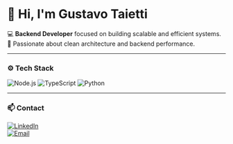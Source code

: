 # 👋 Hi, I'm Gustavo Taietti

💻 **Backend Developer** focused on building scalable and efficient systems.  
🚀 Passionate about clean architecture and backend performance.

---

### ⚙️ Tech Stack
![Node.js](https://img.shields.io/badge/Node.js-339933?style=for-the-badge&logo=nodedotjs&logoColor=white)
![TypeScript](https://img.shields.io/badge/TypeScript-3178C6?style=for-the-badge&logo=typescript&logoColor=white)
![Python](https://img.shields.io/badge/Python-3776AB?style=for-the-badge&logo=python&logoColor=white)

---

### 📫 Contact
[![LinkedIn](https://img.shields.io/badge/LinkedIn-0A66C2?style=for-the-badge&logo=linkedin&logoColor=white)](https:/www.linkedin.com/in/gustavo-taietti-790014236)    
[![Email](https://img.shields.io/badge/Email-D14836?style=for-the-badge&logo=gmail&logoColor=white)](mailto:fgustavo3112@gmail.com)
